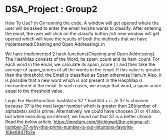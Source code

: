 # DSA_Project : Group2

How To Use? /n
On running the code, A window will get opened where the user will be asked to enter the email he/she wants to classify. After entering the email, the user will click on the classify button./nA new window will get opened which will have the results of both the methods that we have implemented(Chaining and Open Addressing)./n

We have Implemented 2 hash functions(Chaining and Open Addressing). The HashMap consists of the Word, its spam_count and its ham_count. For each word in the email, we calculate its spam_score ( ) and then take the average of spam_scores of all the words in the email. If this value is greater than the threshold, the Email is classified as Spam otherwise Ham./n Also, it is possible that a new word which is not present in the HaspMap is encountered in the emial. In such cases, we assign that word, a spam score equal to the threshold value.

Logic For HashFunction:
hashVal = 37 * hashVal + c. /n
37 is choosen because 37 is the next larger number which is greater then 26(number of alphabets) and is prime.
Alternatively, we could have choosen 31 or 41 also, but while searching on internet, we found out that 37 is a better choice. Read the below article.
https://medium.com/@chigwel/the-enigma-of-number-37-why-this-prime-number-is-our-intuitions-favorite-168e8947fb3e

